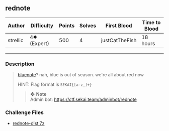 ## rednote

| Author   | Difficulty  | Points | Solves | First Blood    | Time to Blood |
| -------- | ----------- | ------ | ------ | -------------- | ------------- |
| strellic | 4⯁ (Expert) | 500    | 4      | justCatTheFish | 18 hours      |

---

### Description

<blockquote>

[bluenote](https://github.com/strellic/my-ctf-challenges/tree/main/BlueWaterCTF-2024/bluenote)? nah, blue is out of season. we're all about red now

HINT: Flag format is `SEKAI{[a-z_]+}`

> ❖ **Note**  
> Admin bot: <https://ctf.sekai.team/adminbot/rednote>

</blockquote>

### Challenge Files

- [rednote-dist.7z](dist)
